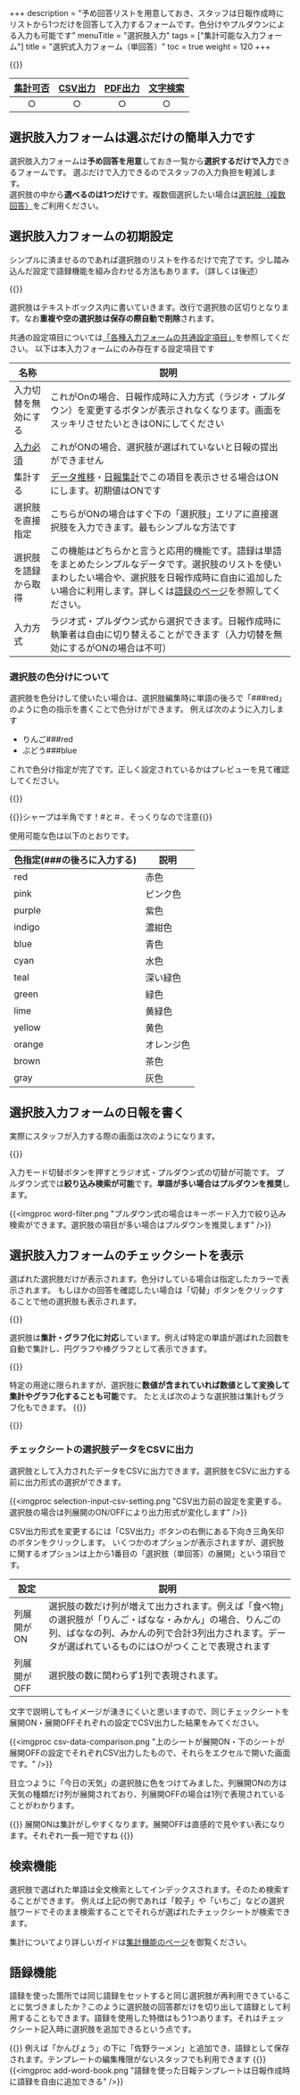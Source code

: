 +++
description = "予め回答リストを用意しておき、スタッフは日報作成時にリストから1つだけを回答して入力するフォームです。色分けやプルダウンによる入力も可能です"
menuTitle = "選択肢入力"
tags = ["集計可能な入力フォーム"]
title = "選択式入力フォーム（単回答）"
toc = true
weight = 120
+++

{{<icatch filename="eye-catch" msg="選ぶだけの簡単 入力方式。集計も可" title="選択肢入力フォームを含んだ日報テンプレート" desc="選択肢入力フォームは選ぶだけで入力ができる非常に利便性の高い入力方式です。" fontsize="30px" alice="here" >}}

|[集計可否](/report/analytics/)|[CSV出力](/report/analytics/csv/)|[PDF出力](/report/read/pdf/)|[文字検索](/report/read/list/)|
|:---:|:---:|:---:|:---:|
|○|○|○|○|

## 選択肢入力フォームは選ぶだけの簡単入力です

選択肢入力フォームは**予め回答を用意**しておき一覧から**選択するだけで入力**できるフォームです。
選ぶだけで入力できるのでスタッフの入力負担を軽減します。  
選択肢の中から**選べるのは1つだけ**です。複数個選択したい場合は[選択肢（複数回答）](/org/groupsetting/template/select2/)をご利用ください。

## 選択肢入力フォームの初期設定

シンプルに済ませるのであれば選択肢のリストを作るだけで完了です。少し踏み込んだ設定で語録機能を組み合わせる方法もあります。（詳しくは後述）

{{<appscreen filename="report-template-edit" title="日報テンプレート編集画面" desc="選択肢入力フォームのみで構成されたチェックシートのサンプル。このテンプレートを使って実際の入力画面や表示画面を確認していきましょう" >}}

選択肢はテキストボックス内に書いていきます。改行で選択肢の区切りとなります。なお**重複や空の選択肢は保存の際自動で削除**されます。

共通の設定項目については[「各種入力フォームの共通設定項目」]((/org/groupsetting/template/make/#common_setting))を参照してください。
以下は本入力フォームにのみ存在する設定項目です

|名称|説明|
|---|---|
|入力切替を無効にする|これがOnの場合、日報作成時に入力方式（ラジオ・プルダウン）を変更するボタンが表示されなくなります。画面をスッキリさせたいときはONにしてください|
|[入力必須](/blog/required/)|これがONの場合、選択肢が選ばれていないと日報の提出ができません|
|集計する|[データ推移](/report/analytics/list/)・[日報集計](/report/analytics/transition/)でこの項目を表示させる場合はONにします。初期値はONです|
|選択肢を直接指定|こちらがONの場合はすぐ下の「選択肢」エリアに直接選択肢を入力できます。最もシンプルな方法です|
|選択肢を語録から取得|この機能はどちらかと言うと応用的機能です。語録は単語をまとめたシンプルなデータです。選択肢のリストを使いまわしたい場合や、選択肢を日報作成時に自由に追加したい場合に利用します。詳しくは[語録のページ](/org/group2/goroku/)を参照してください。|
|入力方式|ラジオ式・プルダウン式から選択できます。日報作成時に執筆者は自由に切り替えることができます（入力切替を無効にするがONの場合は不可）|

### 選択肢の色分けについて

選択肢を色分けして使いたい場合は、選択肢編集時に単語の後ろで「###red」のように色の指示を書くことで色分けができます。
例えば次のように入力します

- りんご###red
- ぶどう###blue

これで色分け指定が完了です。正しく設定されているかはプレビューを見て確認してください。

{{<icatch filename="word-color-coding" msg="色分けした例です 視認性も向上！？" title="選択肢の単語を色分けで表示する" desc="色分けの指定を行うことで選択肢の識別がしやすくなります" fontsize="30px" alice="shield" >}}

{{<alice pos="right" icon="here">}}シャープは半角です！#と＃、そっくりなので注意{{</alice>}}

使用可能な色は以下のとおりです。

|色指定(###の後ろに入力する)|説明|
|---|---|
|red|赤色|
|pink|ピンク色|
|purple|紫色|
|indigo|濃紺色|
|blue|青色|
|cyan|水色|
|teal|深い緑色|
|green|緑色|
|lime|黄緑色|
|yellow|黄色|
|orange|オレンジ色|
|brown|茶色|
|gray|灰色|

## 選択肢入力フォームの日報を書く

実際にスタッフが入力する際の画面は次のようになります。

{{<appscreen filename="selection-input" title="日報作成画面" desc="選択肢入力フォームで構成されたチェックシートの入力画面。それぞれの設定が適切に反映されている事がわかります" >}}

入力モード切替ボタンを押すとラジオ式・プルダウン式の切替が可能です。
プルダウン式では**絞り込み検索が可能**です。**単語が多い場合はプルダウンを推奨**します。

{{<imgproc word-filter.png "プルダウン式の場合はキーボード入力で絞り込み検索ができます。選択肢の項目が多い場合はプルダウンを推奨します" />}}

## 選択肢入力フォームのチェックシートを表示

選ばれた選択肢だけが表示されます。色分けしている場合は指定したカラーで表示されます。
もしほかの回答を確認したい場合は「切替」ボタンをクリックすることで他の選択肢も表示されます。

{{<appscreen filename="post" title="日報受信画面" desc="選択肢入力フォームで構成されたチェックシートの受信画面" >}}

選択肢は**集計・グラフ化に対応**しています。例えば特定の単語が選ばれた回数を自動で集計し、円グラフや棒グラフとして表示できます。

{{<appscreen filename="pie-charts" title="日報をグラフ化する（円グラフ）" desc="単語の出現回数をカウントして円グラフを生成する" >}}

特定の用途に限られますが、選択肢に**数値が含まれていれば数値として変換して集計やグラフ化することも可能**です。
たとえば次のような選択肢は集計もグラフ化もできます。
{{<appscreen filename="num-select"  title="選択肢の単語に数値が含まれるケース" desc="選択肢は単語ですが数値に置き換えてグラフ化することも可能です"  >}}

{{<appscreen filename="charts" title="日報をグラフ化する（折れ線グラフ）" desc="選択肢を数値へ変換して折れ線グラフを作成" >}}

### チェックシートの選択肢データをCSVに出力

選択肢として入力されたデータをCSVに出力できます。選択肢をCSVに出力する前に出力形式の選択ができます。

{{<imgproc selection-input-csv-setting.png "CSV出力前の設定を変更する。選択肢の場合は列展開のON/OFFにより出力形式が変化します" />}}

CSV出力形式を変更するには「CSV出力」ボタンの右側にある下向き三角矢印のボタンをクリックします。
いくつかのオプションが表示されますが、選択肢に関するオプションは上から1番目の「選択肢（単回答）の展開」という項目です。

|設定|説明|
|---|---|
|列展開がON|選択肢の数だけ列が増えて出力されます。例えば「食べ物」の選択肢が「りんご・ばなな・みかん」の場合、りんごの列、ばななの列、みかんの列で合計3列出力されます。データが選ばれているものには○がつくことで表現されます|
|列展開がOFF|選択肢の数に関わらず1列で表現されます。|

文字で説明してもイメージが湧きにくいと思いますので、同じチェックシートを展開ON・展開OFFそれぞれの設定でCSV出力した結果をみてください。

{{<imgproc csv-data-comparison.png "上のシートが展開ON・下のシートが展開OFFの設定でそれぞれCSV出力したもので、それらをエクセルで開いた画面です。" />}}

目立つように「今日の天気」の選択肢に色をつけてみました。列展開ONの方は天気の種類だけ列が展開されており、列展開OFFの場合は1列で表現されていることがわかります。

{{<alice pos="right" icon="pc">}}
展開ONは集計がしやすくなります。展開OFFは直感的で見やすい表になります。それぞれ一長一短ですね
{{</alice>}}

## 検索機能

選択肢で選ばれた単語は全文検索としてインデックスされます。そのため検索することができます。
例えば上記の例であれば「餃子」や「いちご」などの選択肢ワードでそのまま検索することでそれらが選ばれたチェックシートが検索できます。

集計についてより詳しいガイドは[集計機能のページ](/report/analytics/transition/)を御覧ください。

## 語録機能

語録を使った箇所では同じ語録をセットすると同じ選択肢が再利用できていることに気づきましたか？このように選択肢の回答郡だけを切り出して語録として利用することもできます。語録を使用した特徴はもう1つあります。それはチェックシート記入時に選択肢を追加できるという点です。

{{<alice pos="right" icon="ok">}}
例えば「かんぴょう」の下に「佐野ラーメン」と追加でき、語録として保存されます。テンプレートの編集権限がないスタッフでも利用できます
{{</alice>}}
{{<imgproc add-word-book.png "語録を使った日報テンプレートは日報作成時に語録を自由に追加できる" />}}
